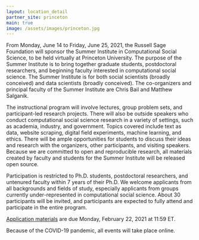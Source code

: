 ```yaml
---
layout: location_detail
partner_site: princeton
main: true
image: /assets/images/princeton.jpg
---
```


From Monday, June 14 to Friday, June 25, 2021, the Russell Sage Foundation will sponsor the Summer Institute in Computational Social Science, to be held virtually at Princeton University. The purpose of the Summer Institute is to bring together graduate students, postdoctoral researchers, and beginning faculty interested in computational social science. The Summer Institute is for both social scientists (broadly conceived) and data scientists (broadly conceived). The co-organizers and principal faculty of the Summer Institute are Chris Bail and Matthew Salganik.

The instructional program will involve lectures, group problem sets, and participant-led research projects. There will also be outside speakers who conduct computational social science research in a variety of settings, such as academia, industry, and government. Topics covered include text as data, website scraping, digital field experiments, machine learning, and ethics. There will be ample opportunities for students to discuss their ideas and research with the organizers, other participants, and visiting speakers. Because we are committed to open and reproducible research, all materials created by faculty and students for the Summer Institute will be released open source.

Participation is restricted to Ph.D. students, postdoctoral researchers, and untenured faculty within 7 years of their Ph.D. We welcome applicants from all backgrounds and fields of study, especially applicants from groups currently under-represented in computational social science. About 30 participants will be invited, and participants are expected to fully attend and participate in the entire program.

[Application materials](https://compsocialscience.github.io/summer-institute/2021/princeton/apply) are due Monday, February 22, 2021 at 11:59 ET.

Because of the COVID-19 pandemic, all events will take place online.
